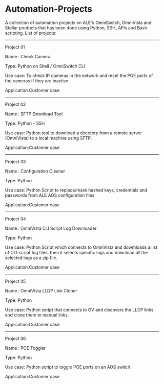 # Automation-Projects

A collection of automation projects on ALE's OmniSwitch, OmniVista and Stellar products that has been done using Python, SSH, APIs and Bash scripting.
List of projects:

---------
Project 01

Name :      Check Camera

Type:       Python on Shell / OmniSwitch CLI

Use case:   To check IP cameras in the network and reset the POE ports of the cameras if they are inactive

Application:Customer case

---------
Project 02

Name :      SFTP Download Tool 

Type:       Python - SSH

Use case:   Python tool to download a directory from a remote server (OmniVista) to a local machine using SFTP.

Application:Customer case

---------
Project 03

Name :      Configuration Cleaner 

Type:       Python

Use case:   Python Script to replace/mask hashed keys, credentials and passwords from ALE AOS configuration files

Application:Customer case

---------
Project 04

Name :      OmniVista CLI Script Log Downloader 

Type:       Python

Use case:   Python Script which connects to OmniVista and dowmloads a list of CLI-script log files, then it selects specific logs and download all the selected logs as a zip file.

Application:Customer case

---------
Project 05

Name :      OmniVista LLDP Link Cloner 

Type:       Python

Use case:   Python script that connects to OV and discovers the LLDP links and clone them to manual links.

Application:Customer case

---------
Project 06

Name :      POE Toggler 

Type:       Python

Use case:   Python script to toggle POE ports on an AOS switch

Application:Customer case
